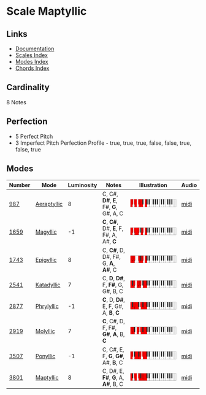 # Scale Maptyllic

## Links

- [Documentation](README.md)
- [Scales Index](Scales.md)
- [Modes Index](Modes.md)
- [Chords Index](Chords.md)

## Cardinality

8 Notes

## Perfection

- 5 Perfect Pitch
- 3 Imperfect Pitch
Perfection Profile - true, true, true, false, false, true, false, true

## Modes

| Number | Mode | Luminosity | Notes | Illustration | Audio |
|--------|------|------------|-------|--------------|-------|
| [987](https://ianring.com/musictheory/scales/987) | [Aeraptyllic](ModeAeraptyllic.md) | 8 | C, C#, **D#**, **E**, F#, **G**, G#, A, C | ![CNaturalAeraptyllic](ModeCNaturalAeraptyllic.png) | [midi](https://github.com/edipermadi/music/blob/main/docs/ModeCNaturalAeraptyllic.mid?raw=true) | 
| [1659](https://ianring.com/musictheory/scales/1659) | [Magyllic](ModeMagyllic.md) | -1 | **C**, **C#**, D#, **E**, F, F#, A, A#, **C** | ![CNaturalMagyllic](ModeCNaturalMagyllic.png) | [midi](https://github.com/edipermadi/music/blob/main/docs/ModeCNaturalMagyllic.mid?raw=true) | 
| [1743](https://ianring.com/musictheory/scales/1743) | [Epigyllic](ModeEpigyllic.md) | 8 | C, **C#**, D, D#, F#, G, **A**, **A#**, C | ![CNaturalEpigyllic](ModeCNaturalEpigyllic.png) | [midi](https://github.com/edipermadi/music/blob/main/docs/ModeCNaturalEpigyllic.mid?raw=true) | 
| [2541](https://ianring.com/musictheory/scales/2541) | [Katadyllic](ModeKatadyllic.md) | 7 | C, **D**, **D#**, F, **F#**, G, G#, B, C | ![CNaturalKatadyllic](ModeCNaturalKatadyllic.png) | [midi](https://github.com/edipermadi/music/blob/main/docs/ModeCNaturalKatadyllic.mid?raw=true) | 
| [2877](https://ianring.com/musictheory/scales/2877) | [Phrylyllic](ModePhrylyllic.md) | -1 | **C**, D, **D#**, E, F, G#, A, **B**, **C** | ![CNaturalPhrylyllic](ModeCNaturalPhrylyllic.png) | [midi](https://github.com/edipermadi/music/blob/main/docs/ModeCNaturalPhrylyllic.mid?raw=true) | 
| [2919](https://ianring.com/musictheory/scales/2919) | [Molyllic](ModeMolyllic.md) | 7 | **C**, C#, D, F, F#, **G#**, **A**, B, **C** | ![CNaturalMolyllic](ModeCNaturalMolyllic.png) | [midi](https://github.com/edipermadi/music/blob/main/docs/ModeCNaturalMolyllic.mid?raw=true) | 
| [3507](https://ianring.com/musictheory/scales/3507) | [Ponyllic](ModePonyllic.md) | -1 | C, C#, E, F, **G**, **G#**, A#, **B**, C | ![CNaturalPonyllic](ModeCNaturalPonyllic.png) | [midi](https://github.com/edipermadi/music/blob/main/docs/ModeCNaturalPonyllic.mid?raw=true) | 
| [3801](https://ianring.com/musictheory/scales/3801) | [Maptyllic](ModeMaptyllic.md) | 8 | C, D#, E, **F#**, **G**, A, **A#**, B, C | ![CNaturalMaptyllic](ModeCNaturalMaptyllic.png) | [midi](https://github.com/edipermadi/music/blob/main/docs/ModeCNaturalMaptyllic.mid?raw=true) | 
